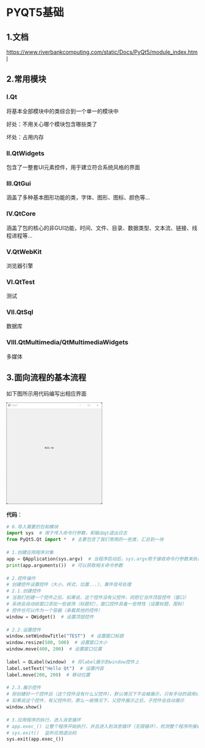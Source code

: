 # PYQT5基础

## 1.文档

https://www.riverbankcomputing.com/static/Docs/PyQt5/module_index.html

## 2.常用模块

### Ⅰ.Qt

将基本全部模块中的类综合到一个单一的模块中

好处：不用关心哪个模块包含哪些类了

坏处：占用内存

### Ⅱ.QtWidgets

包含了一整套UI元素控件，用于建立符合系统风格的界面

### Ⅲ.QtGui

涵盖了多种基本图形功能的类，字体、图形、图标、颜色等...

### Ⅳ.QtCore

涵盖了包的核心的非GUI功能，时间、文件、目录、数据类型、文本流、链接、线程进程等...

### Ⅴ.QtWebKit

浏览器引擎

### Ⅵ.QtTest

测试

### Ⅶ.QtSql

数据库

### Ⅷ.QtMultimedia/QtMultimediaWidgets

多媒体

## 3.面向流程的基本流程

如下图所示用代码编写出相应界面

<img src="../../src/11.python桌面编程/1.案例.png" alt="演示界面" style="zoom: 50%;" />

**代码**：

```python
# 0.导入需要的包和模块
import sys  # 用于传入命令行参数，和输出qt退出日志
from PyQt5.Qt import *  # 主要包含了我们常用的一些类，汇总到一块

# 1.创建应用程序对象
app = QApplication(sys.argv)  # 当程序启动后，sys.argv用于接收命令行参数来执行不同的业务逻辑
print(app.arguments())  # 可以获取相关命令参数

# 2.控件操作
# 创建控件设置控件（大小，样式，位置...），事件信号处理
# 2.1.创建控件
# 当我们创建一个控件之后，如果说，这个控件没有父控件，则把它当作顶层控件（窗口）
# 系统会自动给窗口添加一些装饰（标题栏），窗口控件具备一些特性（设置标题，图标）
# 控件也可以作为一个容器（承载其他的控件）
window = QWidget()  # 设置顶层控件

# 2.2.设置控件
window.setWindowTitle("TEST")  # 设置窗口标题
window.resize(500, 500)  # 设置窗口大小
window.move(400, 200)  # 设置窗口位置

label = QLabel(window)  # 将label展示到window控件上
label.setText("Hello Qt")  # 设置内容
label.move(200, 200)  # 移动位置

# 2.3.展示控件
# 刚创建好一个控件后（这个控件没有什么父控件），默认情况下不会被展示，只有手动的调用show()才可以
# 如果说这个控件，有父控件的，那么一般情况下，父控件展示之后，子控件会自动展示
window.show()

# 3.应用程序的执行，进入消息循环
# app.exec_() 让整个程序开始执行，并且进入到消息循环（无限循环），检测整个程序所接收到的用户的交互信息
# sys.exit()  监听应用退出码
sys.exit(app.exec_())
```

